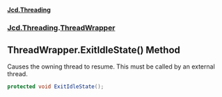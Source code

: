 #### [Jcd.Threading](index.md 'index')
### [Jcd.Threading](Jcd.Threading.md 'Jcd.Threading').[ThreadWrapper](ThreadWrapper.md 'Jcd.Threading.ThreadWrapper')

## ThreadWrapper.ExitIdleState() Method

Causes the owning thread to resume. This must be called by an external thread.

```csharp
protected void ExitIdleState();
```